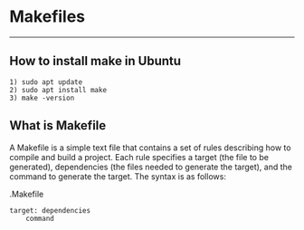 # Makefiles
-----------
## How to install make in Ubuntu
```
1) sudo apt update
2) sudo apt install make
3) make -version
```
## What is Makefile
A Makefile is a simple text file that contains a set of rules describing how to compile and build a project. Each rule specifies a target (the file to be generated), dependencies (the files needed to generate the target), and the command to generate the target. The syntax is as follows:

.Makefile
```
target: dependencies
    command
```

